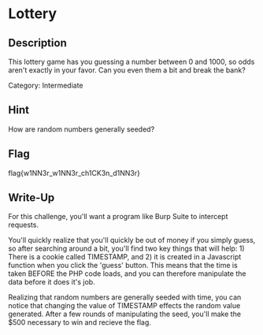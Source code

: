 # Lottery

## Description

This lottery game has you guessing a number between 0 and 1000, so odds aren't exactly in your favor. Can you even them a bit and break the bank?

Category: Intermediate

## Hint

How are random numbers generally seeded?

## Flag

flag{w1NN3r_w1NN3r_ch1CK3n_d1NN3r}

## Write-Up

For this challenge, you'll want a program like Burp Suite to intercept requests.

You'll quickly realize that you'll quickly be out of money if you simply guess, so after searching
around a bit, you'll find two key things that will help: 1) There is a cookie called TIMESTAMP, and 2) it is 
created in a Javascript function when you click the 'guess' button. This means that the time
is taken BEFORE the PHP code loads, and you can therefore manipulate the data before it does it's job.

Realizing that random numbers are generally seeded with time, you can notice that changing the value of
TIMESTAMP effects the random value generated. After a few rounds of manipulating the seed, you'll make
the $500 necessary to win and recieve the flag.